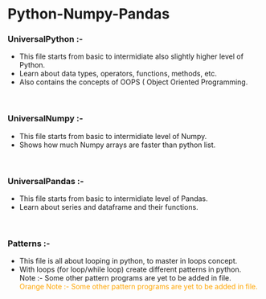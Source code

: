 # Python-Numpy-Pandas

### UniversalPython :- 
- This file starts from basic to intermidiate also slightly higher level of Python.
- Learn about data types, operators, functions, methods, etc.
- Also contains the concepts of OOPS ( Object Oriented Programming.
<br/>

### UniversalNumpy :- 
- This file starts from basic to intermidiate level of Numpy.
- Shows how much Numpy arrays are faster than python list.
<br/>

### UniversalPandas :- 
- This file starts from basic to intermidiate level of Pandas.
- Learn about series and dataframe and their functions.
<br/>

### Patterns :- 
- This file is all about looping in python, to master in loops concept.
- With loops (for loop/while loop) create different patterns in python. <br/>
<span style="color:greens;"> Note :- Some other pattern programs are yet to be added in file. </span> <br/>
<span style="color:orange">Orange Note :- Some other pattern programs are yet to be added in file. </span> <br/> 
